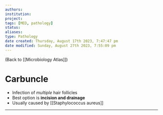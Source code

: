 ```yaml
---
authors: 
institution: 
project: 
tags: [MED, pathology]
status: 
aliases: 
type: Pathology
date created: Thursday, August 17th 2023, 7:47:47 pm
date modified: Sunday, August 27th 2023, 7:55:09 pm
---
```


(Back to [[Microbiology Atlas]])

# Carbuncle

- Infection of _multiple_ hair follicles
- Best option is **incision and drainage**
- Usually caused by [[Staphylococcus aureus]]

---
